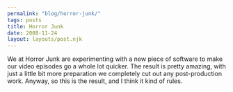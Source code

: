```yaml
---
permalink: "blog/horror-junk/"
tags: posts
title: Horror Junk
date: 2008-11-24
layout: layouts/post.njk
---
```


We at Horror Junk are experimenting with a new piece of software to make our video episodes go a whole lot quicker. The result is pretty amazing, with just a little bit more preparation we completely cut out any post-production work. Anyway, so this is the result, and I think it kind of rules.